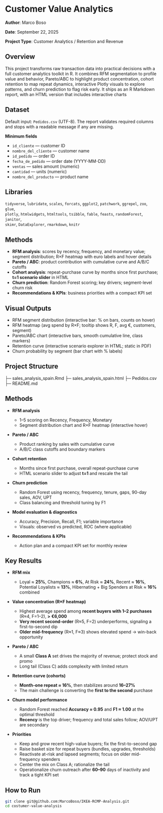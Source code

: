 # Customer Value Analytics

**Author**: Marco Boso 

**Date**: September 22, 2025  

**Project Type**: Customer Analytics / Retention and Revenue

## Overview

This project transforms raw transaction data into practical decisions with a full customer analytics toolkit in R. It combines RFM segmentation to profile value and behavior, Pareto/ABC to highlight product concentration, cohort retention to map repeat dynamics, interactive Plotly visuals to explore patterns, and churn prediction to flag risk early. It ships as an R Markdown report, with an HTML version that includes interactive charts
## Dataset

Default input: `Pedidos.csv` (UTF-8). The report validates required columns and stops with a readable message if any are missing.

**Minimum fields**
- `id_cliente` — customer ID  
- `nombre_del_cliente` — customer name  
- `id_pedido` — order ID  
- `fecha_de_pedido` — order date (YYYY-MM-DD)  
- `ventas` — sales amount (numeric)  
- `cantidad` — units (numeric)  
- `nombre_del_producto` — product name

## Libraries

`tidyverse`, `lubridate`, `scales`, `forcats`, `ggplot2`, `patchwork`, `ggrepel`, `zoo`, `glue`,  
`plotly`, `htmlwidgets`, `htmltools`, `tsibble`, `fable`, `feasts`, `randomForest`, `janitor`,  
`skimr`, `DataExplorer`, `rmarkdown`, `knitr`

## Methods

- **RFM analysis**: scores by recency, frequency, and monetary value; segment distribution; R×F heatmap with euro labels and hover details  
- **Pareto / ABC**: product contribution with cumulative curve and A/B/C cutoffs  
- **Cohort analysis**: repeat-purchase curve by months since first purchase; **t=1 scenario slider** in HTML  
- **Churn prediction**: Random Forest scoring; key drivers; segment-level churn risk  
- **Recommendations & KPIs**: business priorities with a compact KPI set

## Visual Outputs

- RFM segment distribution (interactive bar: % on bars, counts on hover)  
- RFM heatmap (avg spend by R×F; tooltip shows R, F, avg €, customers, segment)  
- Pareto/ABC chart (interactive bars, smooth cumulative line, class markers)  
- Retention curve (interactive scenario explorer in HTML; static in PDF)  
- Churn probability by segment (bar chart with % labels)

## Project Structure

├─ sales_analysis_spain.Rmd
├─ sales_analysis_spain.html
├─ Pedidos.csv
├─ README.md

## Methods

- **RFM analysis**  
  - 1–5 scoring on Recency, Frequency, Monetary  
  - Segment distribution chart and R×F heatmap (interactive hover)

- **Pareto / ABC**  
  - Product ranking by sales with cumulative curve  
  - A/B/C class cutoffs and boundary markers

- **Cohort retention**  
  - Months since first purchase, overall repeat-purchase curve  
  - HTML scenario slider to adjust **t=1** and rescale the tail

- **Churn prediction**  
  - Random Forest using recency, frequency, tenure, gaps, 90-day sales, AOV, UPT  
  - Class balancing and threshold tuning by F1

- **Model evaluation & diagnostics**  
  - Accuracy, Precision, Recall, F1; variable importance  
  - Visuals: observed vs predicted, ROC (where applicable)

- **Recommendations & KPIs**  
  - Action plan and a compact KPI set for monthly review
 
## Key Results

- **RFM mix**  
  - Loyal ≈ **25%**, Champions ≈ **6%**, At Risk ≈ **24%**, Recent ≈ **16%**, Potential Loyalists ≈ **13%**, Hibernating + Big Spenders at Risk ≈ **16%** combined

- **Value concentration (R×F heatmap)**  
  - Highest average spend among **recent buyers with 1–2 purchases** (R≈4, F=1–2), **> €6,000**  
  - **Very recent second-order** (R≈5, F=2) underperforms, signaling a first-to-second dip  
  - **Older mid-frequency** (R≈1, F≈3) shows elevated spend → win-back opportunity

- **Pareto / ABC**  
  - A small **Class A** set drives the majority of revenue; protect stock and promo  
  - Long tail (Class C) adds complexity with limited return

- **Retention curve (cohorts)**  
  - **Month-one repeat ≈ 16%**, then stabilizes around **16–27%**  
  - The main challenge is converting the **first to the second** purchase

- **Churn model performance**  
  - Random Forest reached **Accuracy ≈ 0.95** and **F1 ≈ 1.00** at the optimal threshold  
  - **Recency** is the top driver; frequency and total sales follow; AOV/UPT are secondary

- **Priorities**  
  - Keep and grow recent high-value buyers; fix the first-to-second gap  
  - Raise basket size for repeat buyers (bundles, upgrades, thresholds)  
  - Reactivate at-risk and lapsed segments; focus on older mid-frequency spenders  
  - Center the mix on Class A; rationalize the tail  
  - Operationalize churn outreach after **60–90** days of inactivity and track a tight KPI set
## How to Run

```bash
git clone git@github.com:MarcoBoso/IKEA-RCMP-Analysis.git
cd costumer-value-analysis
